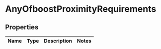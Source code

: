 # AnyOfboostProximityRequirements

## Properties
Name | Type | Description | Notes
------------ | ------------- | ------------- | -------------
